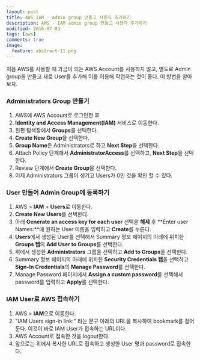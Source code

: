 ```yaml
---
layout: post
title: AWS IAM - admin group 만들고 사용자 추가하기
description: AWS - IAM admin group 만들고 사용자 추가하기
modified: 2016-07-03
tags: [aws]
comments: true
image:
  feature: abstract-11.png
---
```

처음 AWS를 사용할 때 과금이 되는 AWS Account를 사용하지 않고, 별도로 Admin group을 만들고 새로 User를 추가해 이를 이용해 작업하는 것이 좋다.
이 방법을 알아보자. 

### Administrators Group 만들기 

1. AWS에 AWS Account로 로그인한 후 
2. **Identity and Access Management(IAM)** 서비스로 이동한다. 
3. 왼편 탐색창에서 **Groups**를 선택한다. 
4. **Create New Group**을 선택한다. 
5. **Group Name**은 Administrators로 하고 **Next Step**을 선택한다. 
6. Attach Policy 단계애서 **AdministratorAccess**를 선택하고, **Next Step**을 선택한다. 
7. Review 단계에서 **Create Group**을 선택한다. 
8. 이제 Administrators 그룹이 생기고 Users가 0인 것을 확인 할 수 있다. 

### User 만들어 Admin Group에 등록하기

1. AWS > **IAM** > **Users**로 이동한다. 
2. **Create New Users**를 선택한다. 
3. 아래 **Generate an access key for each user** 선택을 **해제** 후 **Enter user Names:**에 원하는 User 이름을 입력하고 **Create**를 누른다.
4. **Users**에서 생성된 User를 선택해서 Summary 정보 페이지의 아래에 위치한 **Groups 탭**의 **Add User to Groups**를 선택한다. 
5. 위에서 생성한 **Administrators** 그룹을 선택하고 **Add to Groups**을 선택한다.  
6. Summary 정보 페이지의 아래에 위치한 **Security Credentials 탭**을 선택하고 **Sign-In Credentials**의 **Manage Password**를 선택한다. 
7. Manage Password 페이지에서 **Assign a custom password**를 선택해서 password를 입력하고 **Apply**를 선택한다. 

### IAM User로 AWS 접속하기

1. AWS > **IAM**으로 이동한다. 
2. "IAM Users sign-in link:" 라는 문구 아래의 URL을 복사하여 bookmark를 걸어둔다. 이것이 바로 IAM User가 접속하는 URL이다.  
3. AWS Account로 접속한 것을 logout한다. 
4. 앞으로는 위에서 복사한 URL로 접속하고 생성한 User 명과 password로 접속한다. 
